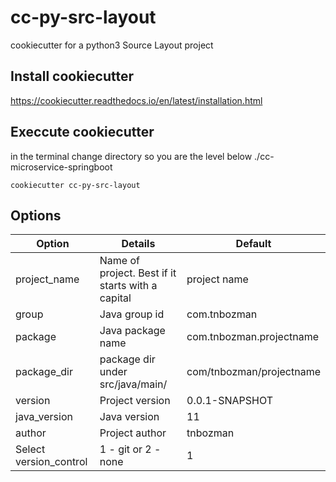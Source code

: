 # cc-py-src-layout
cookiecutter for a python3 Source Layout project

## Install cookiecutter
https://cookiecutter.readthedocs.io/en/latest/installation.html

## Execcute cookiecutter 

in the terminal change directory so you are the level below ./cc-microservice-springboot

```console
cookiecutter cc-py-src-layout
```

## Options

| Option        | Details            | Default |
|---------------|--------------------|---------|
| project_name  | Name of project. Best if it starts with a capital | project name |
| group         | Java group id     | com.tnbozman | 
| package       | Java package name | com.tnbozman.projectname |  
| package_dir   | package dir under src/java/main/ | com/tnbozman/projectname | 
| version       | Project version   | 0.0.1-SNAPSHOT | 
| java_version  | Java version      | 11 | 
| author        | Project author    | tnbozman | 
| Select version_control| 1 - git or 2 - none | 1 |